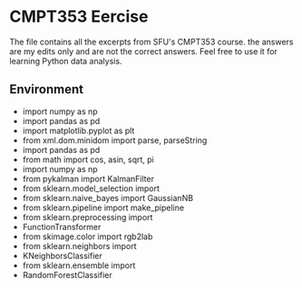 # CMPT353 Eercise

The file contains all the excerpts from SFU's CMPT353 course. the answers are my edits only and are not the correct answers. Feel free to use it for learning Python data analysis.

## Environment

* import numpy as np
* import pandas as pd
* import matplotlib.pyplot as plt
* from xml.dom.minidom import parse, parseString
* import pandas as pd
* from math import cos, asin, sqrt, pi
* import numpy as np
* from pykalman import KalmanFilter
* from sklearn.model_selection import
* from sklearn.naive_bayes import GaussianNB
* from sklearn.pipeline import make_pipeline
* from sklearn.preprocessing import
* FunctionTransformer
* from skimage.color import rgb2lab
* from sklearn.neighbors import
* KNeighborsClassifier
* from sklearn.ensemble import
* RandomForestClassifier